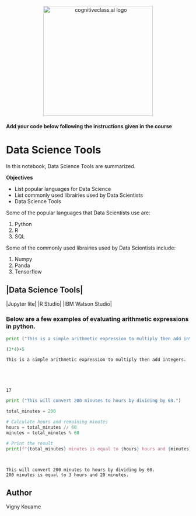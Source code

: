 <center>
    <img src="https://cf-courses-data.s3.us.cloud-object-storage.appdomain.cloud/IBMDeveloperSkillsNetwork-DS0105EN-SkillsNetwork/labs/Module2/images/SN_web_lightmode.png" width="300" alt="cognitiveclass.ai logo">
</center>


#### Add your code below following the instructions given in the course


# Data Science Tools

In this notebook, Data Science Tools are summarized.

**Objectives**

- List popular languages for Data Science
- List commonly used librairies used by Data Scientists
- Data Science Tools

Some of the popular languages that Data Scientists use are:

1. Python
2. R
3. SQL


Some of the commonly used librairies used by Data Scientists include:

1. Numpy
2. Panda
3. Tensorflow

|Data Science Tools|
 ------------------
 |Jupyter lite|
 |R Studio|
 |IBM Watson Studio|

### Below are a few examples of evaluating arithmetic expressions in python.


```python
print ("This is a simple arithmetic expression to multiply then add integers.")

(3*4)+5
```

    This is a simple arithmetic expression to multiply then add integers.





    17




```python
print ("This will convert 200 minutes to hours by dividing by 60.")

total_minutes = 200

# Calculate hours and remaining minutes
hours = total_minutes // 60
minutes = total_minutes % 60

# Print the result
print(f"{total_minutes} minutes is equal to {hours} hours and {minutes} minutes.")




```

    This will convert 200 minutes to hours by dividing by 60.
    200 minutes is equal to 3 hours and 20 minutes.


## Author
Vigny Kouame


```python

```
